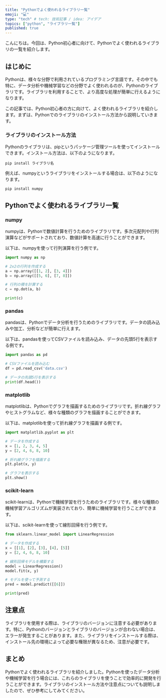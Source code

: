 ```yaml
---
title: "Pythonでよく使われるライブラリ一覧"
emoji: "💻"
type: "tech" # tech: 技術記事 / idea: アイデア
topics: ["python", "ライブラリ一覧"]
published: true
---
```


こんにちは。今回は、Python初心者に向けて、Pythonでよく使われるライブラリの一覧を紹介します。

## はじめに

Pythonは、様々な分野で利用されているプログラミング言語です。その中でも特に、データ分析や機械学習などの分野でよく使われるのが、Pythonのライブラリです。ライブラリを利用することで、より高度な処理が簡単に行えるようになります。

この記事では、Python初心者の方に向けて、よく使われるライブラリを紹介します。まずは、Pythonでのライブラリのインストール方法から説明していきます。

### ライブラリのインストール方法

Pythonのライブラリは、pipというパッケージ管理ツールを使ってインストールできます。インストール方法は、以下のようになります。

```
pip install ライブラリ名
```

例えば、numpyというライブラリをインストールする場合は、以下のようになります。

```
pip install numpy
```

## Pythonでよく使われるライブラリ一覧

### numpy

numpyは、Pythonで数値計算を行うためのライブラリです。多次元配列や行列演算などがサポートされており、数値計算を高速に行うことができます。

以下は、numpyを使って行列演算を行う例です。

```python
import numpy as np

# 2x2の行列を作成する
a = np.array([[1, 2], [3, 4]])
b = np.array([[5, 6], [7, 8]])

# 行列の積を計算する
c = np.dot(a, b)

print(c)
```

### pandas

pandasは、Pythonでデータ分析を行うためのライブラリです。データの読み込みや加工、分析などが簡単に行えます。

以下は、pandasを使ってCSVファイルを読み込み、データの先頭5行を表示する例です。

```python
import pandas as pd

# CSVファイルを読み込む
df = pd.read_csv('data.csv')

# データの先頭5行を表示する
print(df.head())
```

### matplotlib

matplotlibは、Pythonでグラフを描画するためのライブラリです。折れ線グラフやヒストグラムなど、様々な種類のグラフを描画することができます。

以下は、matplotlibを使って折れ線グラフを描画する例です。

```python
import matplotlib.pyplot as plt

# データを作成する
x = [1, 2, 3, 4, 5]
y = [2, 4, 6, 8, 10]

# 折れ線グラフを描画する
plt.plot(x, y)

# グラフを表示する
plt.show()
```

### scikit-learn

scikit-learnは、Pythonで機械学習を行うためのライブラリです。様々な種類の機械学習アルゴリズムが実装されており、簡単に機械学習を行うことができます。

以下は、scikit-learnを使って線形回帰を行う例です。

```python
from sklearn.linear_model import LinearRegression

# データを作成する
x = [[1], [2], [3], [4], [5]]
y = [2, 4, 6, 8, 10]

# 線形回帰モデルを構築する
model = LinearRegression()
model.fit(x, y)

# モデルを使って予測する
pred = model.predict([[6]])

print(pred)
```

## 注意点

ライブラリを使用する際は、ライブラリのバージョンに注意する必要があります。特に、Pythonのバージョンとライブラリのバージョンが合わない場合は、エラーが発生することがあります。また、ライブラリをインストールする際は、インストール先の環境によって必要な権限が異なるため、注意が必要です。

## まとめ

Pythonでよく使われるライブラリを紹介しました。Pythonを使ったデータ分析や機械学習を行う場合には、これらのライブラリを使うことで効率的に開発を行うことができます。ライブラリのインストール方法や注意点についても説明しましたので、ぜひ参考にしてみてください。
